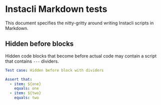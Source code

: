 # Instacli Markdown tests

This document specifies the nitty-gritty around writing Instacli scripts in Markdown.

## Hidden before blocks

Hidden code blocks that become before actual code may contain a script that contains `---` dividers.

<!-- yaml instacli before
${one}: one
---
${two}: two
-->

```yaml instacli
Test case: Hidden before block with dividers

Assert that:
  - item: ${one}
    equals: one
  - item: ${two}
    equals: two
```